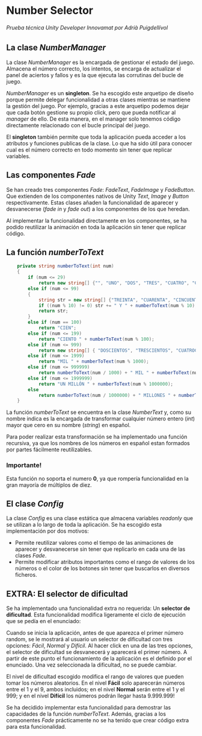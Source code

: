 # Number Selector

###### Prueba técnica Unity Developer Innovamat por Adrià Puigdellívol

## La clase _NumberManager_

La clase _NumberManager_ es la encargada de gestionar el estado del juego. Almacena el número correcto, los intentos, se encarga de actualizar el panel de aciertos y fallos y es la que ejecuta las corrutinas del bucle de juego. 

_NumberManager_ es un **singleton**. Se ha escogido este arquetipo de diseño porque permite delegar funcionalidad a otras clases mientras se mantiene la gestión del juego. Por ejemplo, gracias a este arquetipo podemos dejar que cada botón gestione su propio click, pero que pueda notificar al _manager_ de ello. De esta manera, en el manager solo tenemos código directamente relacionado con el bucle principal del juego.

El **singleton** también permite que toda la aplicación pueda acceder a los atributos y funciones publicas de la clase. Lo que ha sido útil para conocer cual es el número correcto en todo momento sin tener que replicar variables.

## Las componentes _Fade_

Se han creado tres componentes _Fade_: _FadeText_, _FadeImage_ y _FadeButton_. Que extienden de los componentes nativos de Unity _Text_, _Image_ y _Button_ respectivamente. Estas clases añaden la funcionalidad de aparecer y desvanecerse (_fade in_ y _fade out_) a los componentes de los que heredan. 

Al implementar la funcionalidad directamente en los componentes, se ha podido reutilizar la animación en toda la aplicación sin tener que replicar código. 

## La función _numberToText_

```c#
	private string numberToText(int num)
    {
        if (num <= 29)
            return new string[] {"", "UNO", "DOS", "TRES", "CUATRO", "CINCO", "SEIS", "SIETE", "OCHO", "NUEVE", "DIEZ", "ONCE", "DOCE", "TRECE", "CATORCE", "QUINCE", "DIECISÉIS", "DIECISIETE", "DIECIOCHO", "DIECINUEVE", "VEINTE", "VEINTIUNO", "VEINTIDÓS", "VEINTITRÉS", "VEINTICUATRO", "VEINTICINCO", "VEINTISÉIS", "VEINTISIETE", "VEINTIOCHO", "VEINTINUEVE"}[num];
        else if (num <= 99)
        {
            string str = new string[] {"TREINTA", "CUARENTA", "CINCUENTA", "SESENTA", "SETENTA", "OCHENTA", "NOVENTA"}[num / 10 - 3];
            if ((num % 10) != 0) str += " Y " + numberToText(num % 10);
            return str;
        }
        else if (num == 100)
            return "CIEN";
        else if (num <= 199)
            return "CIENTO " + numberToText(num % 100);
        else if (num <= 999)
            return new string[] { "DOSCIENTOS", "TRESCIENTOS", "CUATROCIENTOS", "QUINIENTOS", "SEISCIENTOS", "SETECIENTOS", "OCHOCIENTOS", "NOVECIENTOS" }[num / 100 - 2] + " " + numberToText(num % 100);
        else if (num <= 1999)
            return "MIL " + numberToText(num % 1000);
        else if (num <= 999999)
            return numberToText(num / 1000) + " MIL " + numberToText(num % 1000);
        else if (num <= 1999999)
            return "UN MILLÓN " + numberToText(num % 1000000);
        else
            return numberToText(num / 1000000) + " MILLONES " + numberToText(num % 1000000);
    }

```

La función _numberToText_ se encuentra en la clase _NumberText_ y, como su nombre indica es la encargada de transformar cualquier número entero (*int*) mayor que cero en su nombre (_string_) en español.

Para poder realizar esta transformación se ha implementado una función recursiva, ya que los nombres de los números en español estan formados por partes fácilmente reutilizables.

### Importante!

Esta función no soporta el numero **0**, ya que rompería funcionalidad en la gran mayoría de múltiplos de diez. 

## El clase _Config_

La clase _Config_ es una clase estática que almacena variables _readonly_ que se utilizan a lo largo de toda la aplicación. Se ha escogido esta implementación por dos motivos:

* Permite reutilizar valores como el tiempo de las animaciones de aparecer y desvanecerse sin tener que replicarlo en cada una de las clases _Fade_.
* Permite modificar atributos importantes como el rango de valores de los números o el color de los botones sin tener que buscarlos en diversos ficheros.

## EXTRA: El selector de dificultad

Se ha implementado una funcionalidad extra no requerida: Un **selector de dificultad**. Esta funcionalidad modifica ligeramente el ciclo de ejecución que se pedía en el enunciado: 

Cuando se inicia la aplicación, antes de que aparezca el primer número random, se le mostrará al usuario un selector de dificultad con tres opciones: *Fácil*, *Normal* y *Difícil*. Al hacer click en una de las tres opciones, el selector de dificultad se desvanecerá y aparecerá el primer número. A partir de este punto el funcionamiento de la aplicación es el definido por el enunciado. Una vez seleccionada la dificultad, no se puede cambiar.

El nivel de dificultad escogido modifica el rango de valores que pueden tomar los números aleatorios. En el nivel **Fácil** solo aparecerán números entre el 1 y el 9, ambos incluidos; en el nivel **Normal** serán entre el 1 y el 999; y en el nivel **Difícil** los números podrán llegar hasta 9.999.999!

Se ha decidido implementar esta funcionalidad para demostrar las capacidades de la función _numberToText_. Además, gracias a los componentes _Fade_ prácticamente no se ha tenido que crear código extra para esta funcionalidad. 